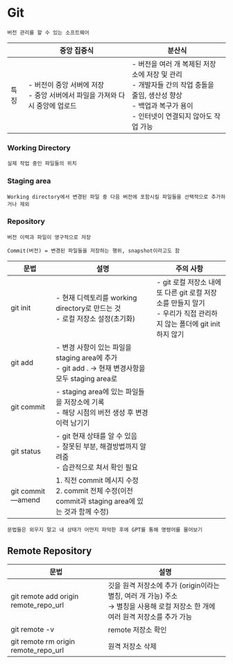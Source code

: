 # Git
    버전 관리를 할 수 있는 소프트웨어

|  | 중앙 집중식 | 분산식 |
| --- | --- | --- |
| 특징 | - 버전이 중앙 서버에 저장 <br> - 중앙 서버에서 파일을 가져와 다시 중앙에 업로드  | - 버전을 여러 개 복제된 저장소에 저장 및 관리 <br> - 개발자들 간의 작업 충돌을 줄임, 생산성 향상 <br> - 백업과 복구가 용이 <br> - 인터넷이 연결되지 않아도 작업 가능 |

### Working Directory
    실제 작업 중인 파일들의 위치

### Staging area
    Working directory에서 변경된 파일 중 다음 버전에 포함시킬 파일들을 선택적으로 추가하거나 제외

### Repository
    버전 이력과 파일이 영구적으로 저장

    Commit(버전) = 변경된 파일들을 저장하는 행위, snapshot이라고도 함

| 문법 | 설명 | 주의 사항 |
| --- | --- | --- |
| git init | - 현재 디렉토리를 working directory로 만드는 것 <br> - 로컬 저장소 설정(초기화) | - git 로컬 저장소 내에 또 다른 git 로컬 저장소를 만들지 말기 <br> - 우리가 직접 관리하지 않는 폴더에 git init 하지 않기 |
| git add | - 변경 사항이 있는 파일을 staging area에 추가 <br> - git add . → 현재 변경사항을 모두 staging area로 |  |
| git commit | - staging area에 있는 파일들을 저장소에 기록 <br> - 해당 시점의 버전 생성 후 변경 이력 남기기 |  |
| git status | - git 현재 상태를 알 수 있음 <br> - 잘못된 부분, 해결방법까지 알려줌 <br> - 습관적으로 쳐서 확인 필요 |  |
| git commit —amend | 1. 직전 commit 메시지 수정 <br> 2. commit 전체 수정(이전 commit과 staging area에 있는 것과 함께 수정) |  |

    문법들은 외우지 말고 내 상태가 어떤지 파악한 후에 GPT를 통해 명령어를 물어보기

## Remote Repository
| 문법 | 설명 |
| --- | --- |
| git remote add origin remote_repo_url | 깃을 원격 저장소에 추가 (origin이라는 별칭, 여러 개 가능) 주소 <br> → 별칭을 사용해 로컬 저장소 한 개에 여러 원격 저장소를 추가 가능 |
| git remote -v | remote 저장소 확인 |
| git remote rm origin remote_repo_url | 원격 저장소 삭제 |